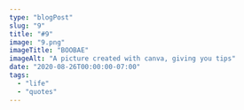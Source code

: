 ```yaml
---
type: "blogPost"
slug: "9"
title: "#9"
image: "9.png"
imageTitle: "BOOBAE"
imageAlt: "A picture created with canva, giving you tips"
date: "2020-08-26T00:00:00-07:00"
tags:
  - "life"
  - "quotes"
---
```

